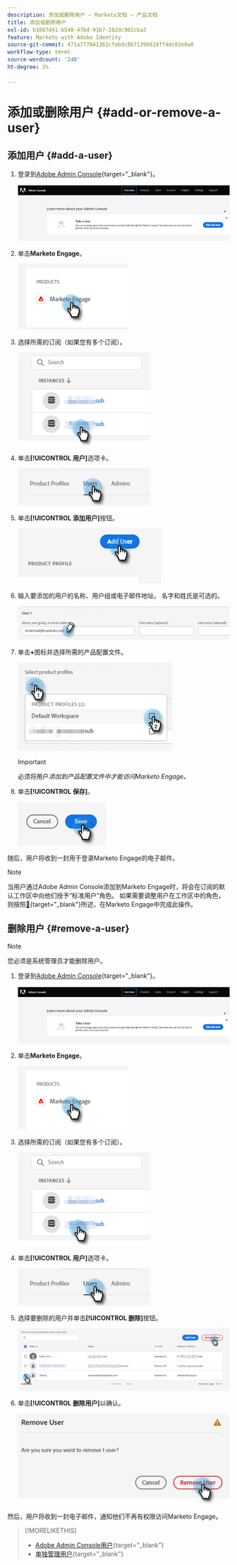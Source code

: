 ```yaml
---
description: 添加或删除用户 — Marketo文档 — 产品文档
title: 添加或删除用户
exl-id: b1087d41-b548-47bd-91b7-282dc902cba3
feature: Marketo with Adobe Identity
source-git-commit: 471a777041361cfebdc8b7139b618ff4dc03e8a8
workflow-type: tm+mt
source-wordcount: '240'
ht-degree: 2%

---
```


# 添加或删除用户 {#add-or-remove-a-user}

## 添加用户 {#add-a-user}

1. 登录到[Adobe Admin Console](https://adminconsole.adobe.com/){target="_blank"}。

   ![](assets/add-or-remove-a-user-1.png)

1. 单击&#x200B;**Marketo Engage**。

   ![](assets/add-or-remove-a-user-2.png)

1. 选择所需的订阅（如果您有多个订阅）。

   ![](assets/add-or-remove-a-user-3.png)

1. 单击&#x200B;**[!UICONTROL 用户]**&#x200B;选项卡。

   ![](assets/add-or-remove-a-user-4.png)

1. 单击&#x200B;**[!UICONTROL 添加用户]**&#x200B;按钮。

   ![](assets/add-or-remove-a-user-5.png)

1. 输入要添加的用户的名称、用户组或电子邮件地址。 名字和姓氏是可选的。

   ![](assets/add-or-remove-a-user-6.png)

1. 单击&#x200B;**+**&#x200B;图标并选择所需的产品配置文件。

   ![](assets/add-or-remove-a-user-7.png)

   >[!IMPORTANT]
   >
   >必须将用户&#x200B;_添加到产品配置文件中才能访问Marketo Engage。_

1. 单击&#x200B;**[!UICONTROL 保存]**。

   ![](assets/add-or-remove-a-user-8.png)

随后，用户将收到一封用于登录Marketo Engage的电子邮件。

>[!NOTE]
>
>当用户通过Adobe Admin Console添加到Marketo Engage时，将会在订阅的默认工作区中向他们授予“标准用户”角色。 如果需要调整用户在工作区中的角色，则按照[&#128279;](/help/marketo/product-docs/administration/users-and-roles/managing-user-roles-and-permissions.md){target="_blank"}所述，在Marketo Engage中完成此操作。

## 删除用户 {#remove-a-user}

>[!NOTE]
>
>您必须是系统管理员才能删除用户。

1. 登录到[Adobe Admin Console](https://adminconsole.adobe.com/){target="_blank"}。

   ![](assets/add-or-remove-a-user-9.png)

1. 单击&#x200B;**Marketo Engage**。

   ![](assets/add-or-remove-a-user-10.png)

1. 选择所需的订阅（如果您有多个订阅）。

   ![](assets/add-or-remove-a-user-11.png)

1. 单击&#x200B;**[!UICONTROL 用户]**&#x200B;选项卡。

   ![](assets/add-or-remove-a-user-12.png)

1. 选择要删除的用户并单击&#x200B;**[!UICONTROL 删除]**&#x200B;按钮。

   ![](assets/add-or-remove-a-user-13.png)

1. 单击&#x200B;**[!UICONTROL 删除用户]**&#x200B;以确认。

   ![](assets/add-or-remove-a-user-14.png)

然后，用户将收到一封电子邮件，通知他们不再有权限访问Marketo Engage。

>[!MORELIKETHIS]
>
>* [Adobe Admin Console用户](https://helpx.adobe.com/cn/enterprise/using/users.html){target="_blank"}
>* [单独管理用户](https://helpx.adobe.com/cn/enterprise/using/manage-users-individually.html){target="_blank"}
